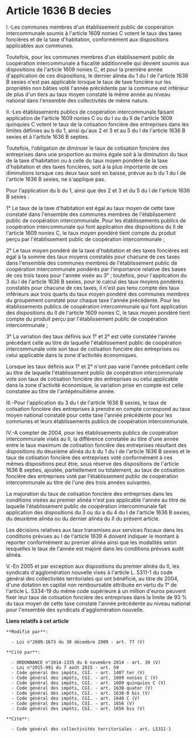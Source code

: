 # Article 1636 B decies

I.-Les communes membres d'un établissement public de coopération intercommunale soumis à l'article 1609 nonies C votent le
taux des taxes foncières et de la taxe d'habitation, conformément aux dispositions applicables aux communes. 

Toutefois, pour les communes membres d'un établissement public de coopération intercommunale à fiscalité additionnelle qui
devient soumis aux dispositions de l'article 1609 nonies C, et pour la première année d'application de ces dispositions, le
dernier alinéa du 1 du I de l'article 1636 B sexies n'est pas applicable lorsque le taux de taxe foncière sur les propriétés
non bâties voté l'année précédente par la commune est inférieur de plus d'un tiers au taux moyen constaté la même année au
niveau national dans l'ensemble des collectivités de même nature. 

II.-Les établissements publics de coopération intercommunale faisant application de l'article 1609 nonies C ou du I ou du II
de l'article 1609 quinquies C votent le taux de la cotisation foncière des entreprises  dans les limites définies au b du 1,
ainsi qu'aux 2 et 3 et au 5 du I de l'article 1636 B sexies et à l'article 1636 B septies. 

Toutefois, l'obligation de diminuer le taux de cotisation foncière des entreprises  dans une proportion au moins égale soit à
la diminution du taux de la taxe d'habitation ou à celle du taux moyen pondéré de la taxe d'habitation et des taxes
foncières, soit à la plus importante de ces diminutions lorsque ces deux taux sont en baisse, prévue au b du 1 du I de
l'article 1636 B sexies, ne s'applique pas. 

Pour l'application du b du 1, ainsi que des 2 et 3 et du 5 du I de l'article 1636 B sexies : 

1° Le taux de la taxe d'habitation est égal au taux moyen de cette taxe constaté dans l'ensemble des communes membres de
l'établissement public de coopération intercommunale. Pour les établissements publics de coopération intercommunale qui font
application des dispositions du II de l'article 1609 nonies C, le taux moyen pondéré tient compte du produit perçu par
l'établissement public de coopération intercommunale ; 

2° Le taux moyen pondéré de la taxe d'habitation et des taxes foncières est égal à la somme des taux moyens constatés pour
chacune de ces taxes dans l'ensemble des communes membres de l'établissement public de coopération intercommunale pondérés
par l'importance relative des bases de ces trois taxes pour l'année visée au 3° ; toutefois, pour l'application du 3 du I de
l'article 1636 B sexies, pour le calcul des taux moyens pondérés constatés pour chacune de ces taxes, il n'est pas tenu
compte des taux inférieurs aux trois quarts du taux moyen pondéré des communes membres du groupement constaté pour chaque
taxe l'année précédente. Pour les établissements publics de coopération intercommunale qui font application des dispositions
du II de l'article 1609 nonies C, le taux moyen pondéré tient compte du produit perçu par l'établissement public de
coopération intercommunale ; 

3° La variation des taux définis aux 1° et 2° est celle constatée l'année précédant celle au titre de laquelle
l'établissement public de coopération intercommunale vote son taux de cotisation foncière des entreprises  ou celui
applicable dans la zone d'activités économiques. 

Lorsque les taux définis aux 1° et 2° n'ont pas varié l'année précédant celle au titre de laquelle l'établissement public de
coopération intercommunale vote son taux de cotisation foncière des entreprises  ou celui applicable dans la zone d'activité
économique, la variation prise en compte est celle constatée au titre de l'antépénultième année. 

III.-Pour l'application du 3 du I de l'article 1636 B sexies, le taux de cotisation foncière des entreprises  à prendre en
compte correspond au taux moyen national constaté pour cette taxe l'année précédente pour les communes et leurs
établissements publics de coopération intercommunale. 

IV.-A compter de 2004, pour les établissements publics de coopération intercommunale visés au II, la différence constatée au
titre d'une année entre le taux maximum de cotisation foncière des entreprises  résultant des dispositions du deuxième alinéa
du b du 1 du I de l'article 1636 B sexies et le taux de cotisation foncière des entreprises  voté conformément à ces mêmes
dispositions peut être, sous réserve des dispositions de l'article 1636 B septies, ajoutée, partiellement ou totalement, au
taux de cotisation foncière des entreprises  voté par l'établissement public de coopération intercommunale au titre de l'une
des trois années suivantes. 

La majoration du taux de cotisation foncière des entreprises  dans les conditions visées au premier alinéa n'est pas
applicable l'année au titre de laquelle l'établissement public de coopération intercommunale fait application des
dispositions du 3 ou du a du 4 du I de l'article 1636 B sexies, du deuxième alinéa ou du dernier alinéa du II du présent
article. 

Les décisions relatives aux taux transmises aux services fiscaux dans les conditions prévues au I de l'article 1639 A doivent
indiquer le montant à reporter conformément au premier alinéa ainsi que les modalités selon lesquelles le taux de l'année est
majoré dans les conditions prévues audit alinéa.

V.-En 2005 et par exception aux dispositions du premier alinéa du II, les syndicats d'agglomération nouvelle visés à
l'article L. 5311-1 du code général des collectivités territoriales qui ont bénéficié, au titre de 2004, d'une dotation en
capital non remboursable attribuée en vertu du 1° de l'article L. 5334-19 du même code supérieure à un million d'euros
peuvent fixer leur taux de cotisation foncière des entreprises  dans la limite de 93 % du taux moyen de cette taxe constaté
l'année précédente au niveau national pour l'ensemble des syndicats d'agglomération nouvelle.

**Liens relatifs à cet article**

	**Modifié par**:

	  - Loi n°2009-1673 du 30 décembre 2009 - art. 77 (V)

	**Cité par**:

	  - ORDONNANCE n°2014-1335 du 6 novembre 2014 - art. 39 (V)
	  - Loi n°2015-991 du 7 août 2015 - art. 59
	  - Code général des impôts, CGI. - art. 1407 ter (V)
	  - Code général des impôts, CGI. - art. 1609 nonies C (V)
	  - Code général des impôts, CGI. - art. 1609 quinquies C (V)
	  - Code général des impôts, CGI. - art. 1638 quater (V)
	  - Code général des impôts, CGI. - art. 1638-0 bis (V)
	  - Code général des impôts, CGI. - art. 1640 C (V)
	  - Code général des impôts, CGI. - art. 1656 (V)
	  - Code général des impôts, CGI. - art. 1656 bis (V)

	**Cite**:

	  - Code général des collectivités territoriales - art. L5311-1

